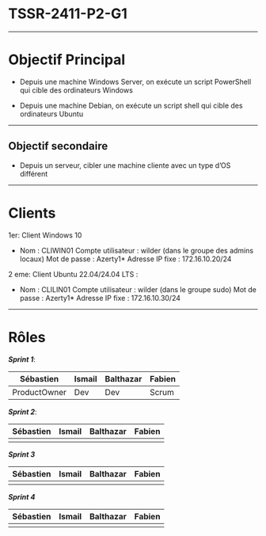 # TSSR-2411-P2-G1
---
# Objectif Principal

-  Depuis une machine Windows Server, on exécute un script PowerShell qui cible des ordinateurs Windows

-  Depuis une machine Debian, on exécute un script shell qui cible des ordinateurs Ubuntu


---
## Objectif secondaire

-  Depuis un serveur, cibler une machine cliente avec un type d’OS différent

---
# Clients 

1er: Client Windows 10
-  Nom : CLIWIN01
   Compte utilisateur : wilder (dans le groupe des admins locaux)
   Mot de passe : Azerty1*
   Adresse IP fixe : 172.16.10.20/24

2 eme: Client Ubuntu 22.04/24.04 LTS :
 -  Nom : CLILIN01
    Compte utilisateur : wilder (dans le groupe sudo)
    Mot de passe : Azerty1*
    Adresse IP fixe : 172.16.10.30/24
 
---
 # Rôles 
 ***_Sprint 1_***:

 |  Sébastien  |  Ismail  |  Balthazar  |  Fabien  |
 | ----------- | -------- | ----------- | -------- |
 | ProductOwner|   Dev    |    Dev      | Scrum    |

  ***_Sprint 2_***:

  | Sébastien  |  Ismail  |  Balthazar  |  Fabien  |
  | ---------  | -------  | ----------  | -------  |
  |            |          |             |          | 

  ***_Sprint 3_***
  
  | Sébastien  |  Ismail  |  Balthazar  |  Fabien  |
  | ---------  | -------  | ----------  | -------  |
  |            |          |             |          |

  ***_Sprint 4_***

  | Sébastien  |  Ismail  |  Balthazar  |  Fabien  |
  | ---------  | -------  | ----------  | -------  |
  |            |          |             |          |
  
  
